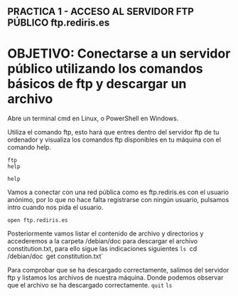 ## PRACTICA 1 - ACCESO AL SERVIDOR FTP PÚBLICO ftp.rediris.es ##

# OBJETIVO: Conectarse a un servidor público utilizando los comandos básicos de ftp y descargar un archivo   

Abre un terminal cmd en Linux, o PowerShell en Windows. 

Utiliza el comando ftp, esto hará que entres dentro del servidor ftp de tu ordenador y visualiza los comandos ftp disponibles en tu máquina con el comando help.

```
ftp
help
```

`help`


Vamos a conectar con una red pública como es ftp.rediris.es con el usuario anónimo, por lo que no hace falta registrarse con ningún usuario, pulsamos intro cuando nos pida el usuario. 

`open ftp.rediris.es`

Posteriormente vamos listar el contenido de archivo y directorios y accederemos a la carpeta /debian/doc para descargar el archivo constitution.txt, para ello sigue las indicaciones siguientes 
`ls
`cd /debian/doc`
`get constitution.txt`


Para comprobar que se ha descargado correctamente, salimos del servidor ftp y listamos los archivos de nuestra máquina. Donde podemos observar que el archivo se ha descargado correctamente.
`quit`
`ls`


